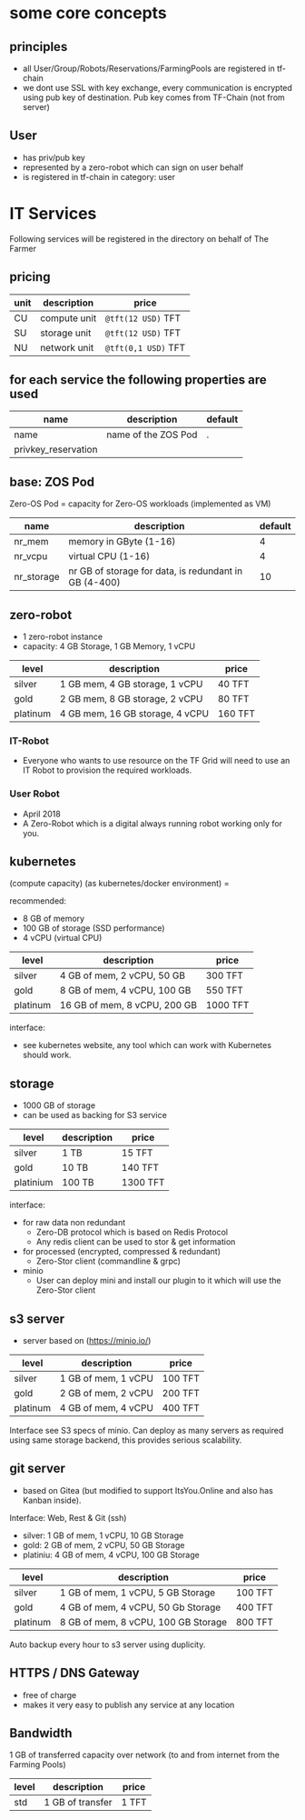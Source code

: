 # some core concepts

## principles

- all User/Group/Robots/Reservations/FarmingPools are registered in tf-chain
- we dont use SSL with key exchange, every communication is encrypted using pub key of destination. Pub key comes from TF-Chain (not from server)

## User

- has priv/pub key
- represented by a zero-robot which can sign on user behalf
- is registered in tf-chain in category: user

# IT Services

Following services will be registered in the directory on behalf of The Farmer 

## pricing

| unit | description | price |
| ---- | ----- | ----- |
| CU | compute unit | ```@tft(12 USD)``` TFT |
| SU | storage unit | ```@tft(12 USD)``` TFT |
| NU | network unit | ```@tft(0,1 USD)``` TFT |

## for each service the following properties are used

| name | description | default |
| ---- | ----- | ----- |
| name | name of the ZOS Pod | . |
| privkey_reservation 


## base: ZOS Pod

Zero-OS Pod = capacity for Zero-OS workloads (implemented as VM)

| name | description | default |
| ---- | ----- | ----- |
| nr_mem | memory in GByte (1-16) | 4 |
| nr_vcpu | virtual CPU (1-16) | 4 |
| nr_storage | nr GB of storage for data, is redundant in GB (4-400) | 10 |




## zero-robot

- 1 zero-robot instance 
- capacity: 4 GB Storage, 1 GB Memory, 1 vCPU

| level | description | price |
| ---- | ----- | ----- |
| silver | 1 GB mem, 4 GB storage, 1 vCPU| 40 TFT |
| gold | 2 GB mem, 8 GB storage, 2 vCPU | 80 TFT |
| platinum | 4 GB mem, 16 GB storage, 4 vCPU | 160 TFT |



### IT-Robot

- Everyone who wants to use resource on the TF Grid will need to use an IT Robot to provision the required workloads. 

### User Robot

- April 2018
- A Zero-Robot which is a digital always running robot working only for you.

## kubernetes

(compute capacity) (as kubernetes/docker environment) = 

recommended:

- 8 GB of memory
- 100 GB of storage (SSD performance)
- 4 vCPU (virtual CPU)

| level | description | price |
| ---- | ----- | ----- |
| silver | 4 GB of mem, 2 vCPU, 50 GB | 300 TFT |
| gold | 8 GB of mem, 4 vCPU, 100 GB | 550 TFT |
| platinum | 16 GB of mem, 8 vCPU, 200 GB | 1000 TFT|


interface:
- see kubernetes website, any tool which can work with Kubernetes should work.

## storage 

- 1000 GB of storage 
- can be used as backing for S3 service

| level | description | price |
| ---- | ----- | ----- |
| silver | 1 TB | 15 TFT |
| gold | 10 TB | 140 TFT |
| platinium | 100 TB | 1300 TFT |


interface:

- for raw data non redundant
	- Zero-DB protocol which is based on Redis Protocol
	- Any redis client can be used to stor & get information
- for processed (encrypted, compressed & redundant)
	- Zero-Stor client (commandline & grpc)
- minio
	- User can deploy mini and install our plugin to it which will use the Zero-Stor client 

## s3 server

- server based on (https://minio.io/)

| level | description | price |
| ---- | ----- | ----- |
| silver | 1 GB of mem, 1 vCPU | 100 TFT |
| gold | 2 GB of mem, 2 vCPU | 200 TFT |
| platinum | 4 GB of mem, 4 vCPU | 400 TFT|

Interface see S3 specs of minio.
Can deploy as many servers as required using same storage backend, this provides serious scalability.


## git server

- based on Gitea (but modified to support ItsYou.Online and also has Kanban inside).

Interface: Web, Rest & Git (ssh)

- silver: 	1 GB of mem, 1 vCPU, 10 GB Storage
- gold:		2 GB of mem, 2 vCPU, 50 GB Storage
- platiniu:	4 GB of mem, 4 vCPU, 100 GB Storage

| level | description | price |
| ---- | ----- | ----- |
| silver | 1 GB of mem, 1 vCPU, 5 GB Storage | 100 TFT |
| gold | 4 GB of mem, 4 vCPU, 50 Gb Storage | 400 TFT |
| platinum | 8 GB of mem, 8 vCPU, 100 GB Storage | 800 TFT|


Auto backup every hour to s3 server using duplicity.

## HTTPS / DNS Gateway

- free of charge
- makes it very easy to publish any service at any location


## Bandwidth

1 GB of transferred capacity over network (to and from internet from the Farming Pools) 
 
| level | description | price |
| ---- | ----- | ----- |
| std | 1 GB of transfer | 1 TFT |


